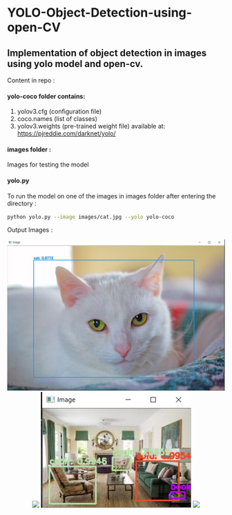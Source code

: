 # YOLO-Object-Detection-using-open-CV

## Implementation of object detection in images using yolo model and open-cv.

Content in repo :

#### yolo-coco folder contains:
1. yolov3.cfg (configuration file)
2. coco.names (list of classes)
3. yolov3.weights (pre-trained weight file) available at: 
https://pjreddie.com/darknet/yolo/

#### images folder :
Images for testing the model

#### yolo.py 


To run the model on one of the images in images folder after entering the directory :

```bash 
python yolo.py --image images/cat.jpg --yolo yolo-coco
```

Output Images :
<p align="center">
  <img src="output/cat_output.JPG" >

  <img src="output/dogs_cats_ouptut_output.JPG" >
  
  <img src="output/living_room_output.JPG" >
  
  <img src="living_room2_output.JPG" >
    
</p>
